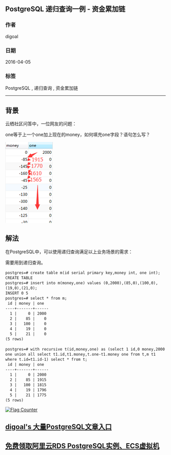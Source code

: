## PostgreSQL 递归查询一例 - 资金累加链  
                      
### 作者                                                                   
digoal                 
                        
### 日期                   
2016-04-05                  
                    
### 标签                 
PostgreSQL , 递归查询 , 资金累加链   
                      
----                
                         
## 背景      
云栖社区问答中，一位网友的问题：  
  
one等于上一个one加上现在的money，如何填充one字段？语句怎么写？  
  
![pic](20160405_01_pic_001.png)  
  
## 解法  
在PostgreSQL中，可以使用递归查询满足以上业务场景的需求：  
  
需要用到递归查询。  
  
```  
postgres=# create table m(id serial primary key,money int, one int);  
CREATE TABLE  
postgres=# insert into m(money,one) values (0,2000),(85,0),(100,0),(19,0),(21,0);  
INSERT 0 5  
postgres=# select * from m;  
 id | money | one    
----+-------+------  
  1 |     0 | 2000  
  2 |    85 |    0  
  3 |   100 |    0  
  4 |    19 |    0  
  5 |    21 |    0  
(5 rows)  
  
postgres=# with recursive t(id,money,one) as (select 1 id,0 money,2000 one union all select t1.id,t1.money,t.one-t1.money one from t,m t1 where t.id=t1.id-1) select * from t;  
 id | money | one    
----+-------+------  
  1 |     0 | 2000  
  2 |    85 | 1915  
  3 |   100 | 1815  
  4 |    19 | 1796  
  5 |    21 | 1775  
(5 rows)  
```  
  
  
<a rel="nofollow" href="http://info.flagcounter.com/h9V1"  ><img src="http://s03.flagcounter.com/count/h9V1/bg_FFFFFF/txt_000000/border_CCCCCC/columns_2/maxflags_12/viewers_0/labels_0/pageviews_0/flags_0/"  alt="Flag Counter"  border="0"  ></a>  
  
  
  
  
  
  
## [digoal's 大量PostgreSQL文章入口](https://github.com/digoal/blog/blob/master/README.md "22709685feb7cab07d30f30387f0a9ae")
  
  
## [免费领取阿里云RDS PostgreSQL实例、ECS虚拟机](https://free.aliyun.com/ "57258f76c37864c6e6d23383d05714ea")
  
